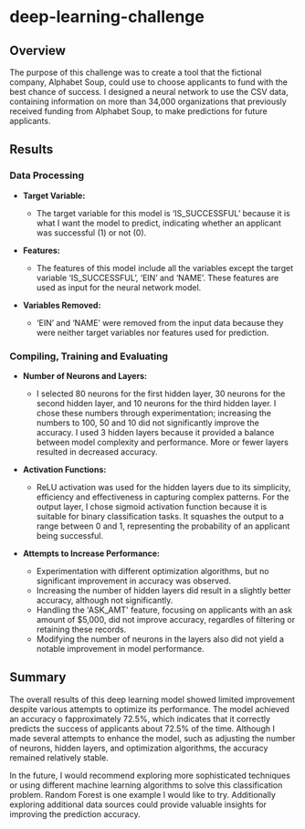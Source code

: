 # deep-learning-challenge
## Overview
The purpose of this challenge was to create a tool that the fictional company, Alphabet Soup, could use to choose applicants to fund with the best chance of success. I designed a neural network to use the CSV data, containing information on more than 34,000 organizations that previously received funding from Alphabet Soup, to make predictions for future applicants.

## Results

### Data Processing

- **Target Variable:**
  - The target variable for this model is ‘IS_SUCCESSFUL’ because it is what I want the model to predict, indicating whether an applicant was successful (1) or not (0).

- **Features:** 
  - The features of this model include all the variables except the target variable ‘IS_SUCCESSFUL’, ‘EIN’ and ‘NAME’. These features are used as input for the neural network model.

- **Variables Removed:** 
  - ‘EIN’ and ‘NAME’ were removed from the input data because they were neither target variables nor features used for prediction.

### Compiling, Training and Evaluating

- **Number of Neurons and Layers:** 
  - I selected 80 neurons for the first hidden layer, 30 neurons for the second hidden layer, and 10 neurons for the third hidden layer. I chose these numbers through experimentation; increasing the numbers to 100, 50 and 10 did not significantly improve the accuracy. I used 3 hidden layers because it provided a balance between model complexity and performance. More or fewer layers resulted in decreased accuracy. 

- **Activation Functions:**
  - ReLU activation was used for the hidden layers due to its simplicity, efficiency and effectiveness in capturing complex patterns. For the output layer, I chose  sigmoid activation function because it is suitable for binary classification tasks. It squashes the output to a range between 0 and 1, representing the probability of an applicant being successful.
 
- **Attempts to Increase Performance:**
  - Experimentation with different optimization algorithms, but no significant improvement in accuracy was observed.
  - Increasing the number of hidden layers did result in a slightly better accuracy, although not significantly.
  - Handling the 'ASK_AMT' feature, focusing on applicants with an ask amount of $5,000, did not improve accuracy, regardles of filtering or retaining these records.
  - Modifying the number of neurons in the layers also did not yield a notable improvement in model performance.
 
## Summary
The overall results of this deep learning model showed limited improvement despite various attempts to optimize its performance. The model achieved an accuracy o fapproximately 72.5%, which indicates that it correctly predicts the success of applicants about 72.5% of the time. Although I made several attempts to enhance the model, such as adjusting the number of neurons, hidden layers, and optimization algorithms, the accuracy remained relatively stable. 

In the future, I would recommend exploring more sophisticated techniques or using different machine learning algorithms to solve this classification problem. Random Forest is one example I would like to try. Additionally exploring additional data sources could provide valuable insights for improving the prediction accuracy.
